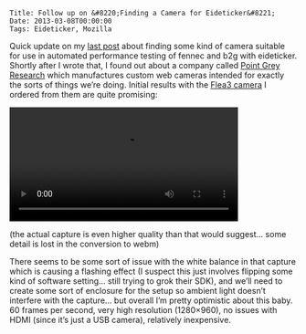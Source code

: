     Title: Follow up on &#8220;Finding a Camera for Eideticker&#8221;
    Date: 2013-03-08T00:00:00
    Tags: Eideticker, Mozilla


Quick update on my [last post][1] about finding some kind of camera suitable for use in automated performance testing of fennec and b2g with eideticker. Shortly after I wrote that, I found out about a company called [Point Grey Research][2] which manufactures custom web cameras intended for exactly the sorts of things we&#8217;re doing. Initial results with the [Flea3 camera][3] I ordered from them are quite promising:

<video width="400px" src="/files/eideticker/pointgrey-taskjs.webm" controls></video>

(the actual capture is even higher quality than that would suggest&#8230; some detail is lost in the conversion to webm)

There seems to be some sort of issue with the white balance in that capture which is causing a flashing effect (I suspect this just involves flipping some kind of software setting&#8230; still trying to grok their SDK), and we&#8217;ll need to create some sort of enclosure for the setup so ambient light doesn&#8217;t interfere with the capture&#8230; but overall I&#8217;m pretty optimistic about this baby. 60 frames per second, very high resolution (1280&#215;960), no issues with HDMI (since it&#8217;s just a USB camera), relatively inexpensive.

 [1]: http://wrla.ch/blog/2013/02/finding-a-camera-for-eideticker/
 [2]: http://ptgrey.com
 [3]: http://ww2.ptgrey.com/USB3/Flea3